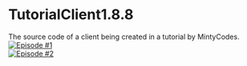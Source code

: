 # TutorialClient1.8.8
The source code of a client being created in a tutorial by MintyCodes.<br>
[![Episode #1](https://img.youtube.com/vi/OOrVK6s1wrM/0.jpg)](https://www.youtube.com/watch?v=OOrVK6s1wrM)<br>
[![Episode #2](https://img.youtube.com/vi/RPWnwrbIRzw/0.jpg)](https://www.youtube.com/watch?v=RPWnwrbIRzw)
